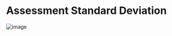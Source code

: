 # Assessment Standard Deviation 
![image](https://user-images.githubusercontent.com/88587406/131231651-acfe4a6b-10c5-4347-b080-788cf522284f.png)
